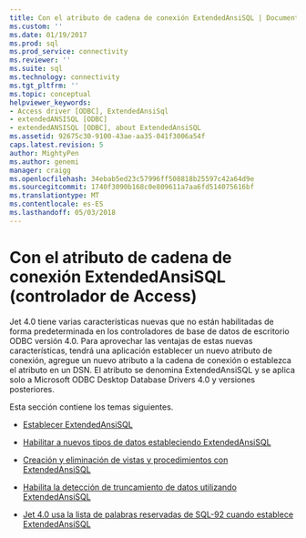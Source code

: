 ```yaml
---
title: Con el atributo de cadena de conexión ExtendedAnsiSQL | Documentos de Microsoft
ms.custom: ''
ms.date: 01/19/2017
ms.prod: sql
ms.prod_service: connectivity
ms.reviewer: ''
ms.suite: sql
ms.technology: connectivity
ms.tgt_pltfrm: ''
ms.topic: conceptual
helpviewer_keywords:
- Access driver [ODBC], ExtendedAnsiSql
- extendedANSISQL [ODBC]
- extendedANSISQL [ODBC], about ExtendedAnsiSQL
ms.assetid: 92675c30-9100-43ae-aa35-041f3006a54f
caps.latest.revision: 5
author: MightyPen
ms.author: genemi
manager: craigg
ms.openlocfilehash: 34ebab5ed23c57996ff508818b25597c42a64d9e
ms.sourcegitcommit: 1740f3090b168c0e809611a7aa6fd514075616bf
ms.translationtype: MT
ms.contentlocale: es-ES
ms.lasthandoff: 05/03/2018
---
```

# <a name="using-the-extendedansisql-connection-string-attribute-access-driver"></a>Con el atributo de cadena de conexión ExtendedAnsiSQL (controlador de Access)
Jet 4.0 tiene varias características nuevas que no están habilitadas de forma predeterminada en los controladores de base de datos de escritorio ODBC versión 4.0. Para aprovechar las ventajas de estas nuevas características, tendrá una aplicación establecer un nuevo atributo de conexión, agregue un nuevo atributo a la cadena de conexión o establezca el atributo en un DSN. El atributo se denomina ExtendedAnsiSQL y se aplica solo a Microsoft ODBC Desktop Database Drivers 4.0 y versiones posteriores.  
  
 Esta sección contiene los temas siguientes.  
  
-   [Establecer ExtendedAnsiSQL](../../odbc/microsoft/setting-extendedansisql.md)  
  
-   [Habilitar a nuevos tipos de datos estableciendo ExtendedAnsiSQL](../../odbc/microsoft/enabling-new-data-types-by-setting-extendedansisql.md)  
  
-   [Creación y eliminación de vistas y procedimientos con ExtendedAnsiSQL](../../odbc/microsoft/creating-and-dropping-views-and-procedures-using-extendedansisql.md)  
  
-   [Habilita la detección de truncamiento de datos utilizando ExtendedAnsiSQL](../../odbc/microsoft/data-truncation-detection-enabled-using-extendedansisql.md)  
  
-   [Jet 4.0 usa la lista de palabras reservadas de SQL-92 cuando establece ExtendedAnsiSQL](../../odbc/microsoft/jet-4-0-uses-sql-92-reserved-words-list-when-extendedansisql-set.md)
